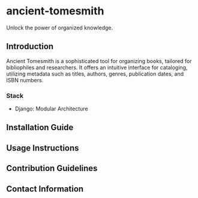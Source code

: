 # ancient-tomesmith
Unlock the power of organized knowledge.

## Introduction
Ancient Tomesmith is a sophisticated tool for organizing books, tailored for bibliophiles and researchers. It offers an intuitive interface for cataloging, utilizing metadata such as titles, authors, genres, publication dates, and ISBN numbers.

### Stack
 - Django: Modular Architecture
 
## Installation Guide
## Usage Instructions
## Contribution Guidelines
## Contact Information
